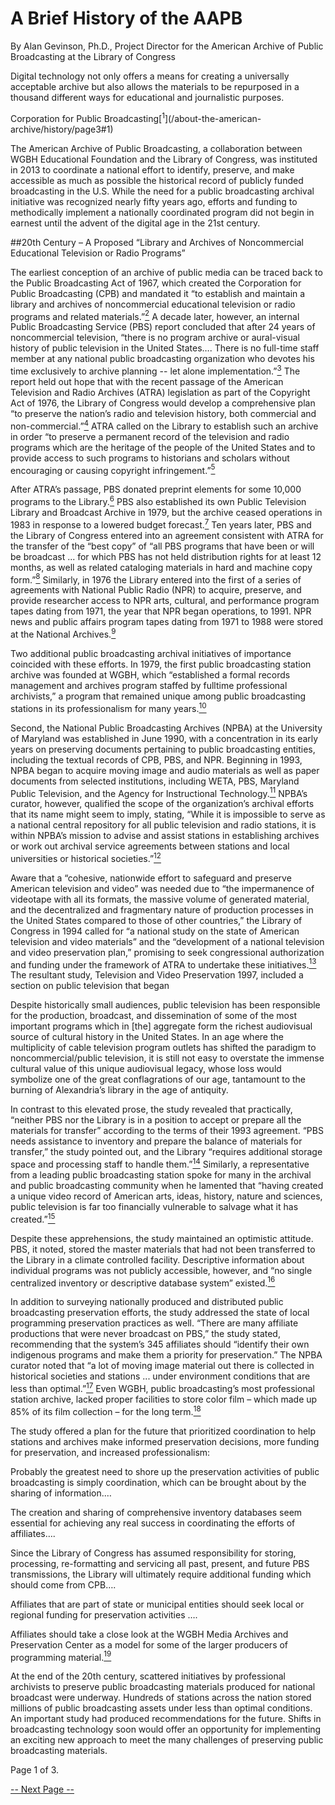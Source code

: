 # A Brief History of the AAPB

By Alan Gevinson, Ph.D., Project Director for the American Archive of Public Broadcasting at the Library of Congress

>
Digital technology not only offers a means for creating a universally
acceptable archive but also allows the materials to be repurposed in a thousand
different ways for educational and journalistic purposes.
<footer>Corporation for Public
Broadcasting[<sup>1</sup>](/about-the-american-archive/history/page3#1)</footer>

The American Archive of Public Broadcasting, a collaboration between WGBH
Educational Foundation and the Library of Congress, was instituted in 2013 to
coordinate a national effort to identify, preserve, and make accessible as much
as possible the historical record of publicly funded broadcasting in the U.S.
While the need for a public broadcasting archival initiative was recognized
nearly fifty years ago, efforts and funding to methodically implement a
nationally coordinated program did not begin in earnest until the advent of the
digital age in the 21st century.

##20th Century – A Proposed “Library and Archives of Noncommercial Educational Television or Radio Programs”

The earliest conception of an archive of public media can be traced back to the
Public Broadcasting Act of 1967, which created the Corporation for Public
Broadcasting (CPB) and mandated it “to establish and maintain a library and
archives of noncommercial educational television or radio programs and related
materials.”[<sup>2</sup>](/about-the-american-archive/history/page3#2)  A decade
later, however, an internal Public Broadcasting Service (PBS) report concluded
that after 24 years of noncommercial television, “there is no program archive
or aural-visual history of public television in the United States…. There is no
full-time staff member at any national public broadcasting organization who
devotes his time exclusively to archive planning -- let alone
implementation.”[<sup>3</sup>](/about-the-american-archive/history/page3#3)  The
report held out hope that with the recent passage of the American Television
and Radio Archives (ATRA) legislation as part of the Copyright Act of 1976, the
Library of Congress would develop a comprehensive plan “to preserve the
nation’s radio and television history, both commercial and
non-commercial.”[<sup>4</sup>](/about-the-american-archive/history/page3#4)  ATRA
called on the Library to establish such an archive in order “to preserve a
permanent record of the television and radio programs which are the heritage of
the people of the United States and to provide access to such programs to
historians and scholars without encouraging or causing copyright
infringement.”[<sup>5</sup>](/about-the-american-archive/history/page3#5)

After ATRA’s passage, PBS donated preprint elements for some 10,000 programs to
the Library.[<sup>6</sup>](/about-the-american-archive/history/page3#6)  PBS also
established its own Public Television Library and Broadcast Archive in 1979,
but the archive ceased operations in 1983 in response to a lowered budget
forecast.[<sup>7</sup>](/about-the-american-archive/history/page3#7)  Ten years
later, PBS and the Library of Congress entered into an agreement consistent
with ATRA for the transfer of the “best copy” of “all PBS programs that have
been or will be broadcast ... for which PBS has not held distribution rights
for at least 12 months, as well as related cataloging materials in hard and
machine copy form.”[<sup>8</sup>](/about-the-american-archive/history/page3#8)
Similarly, in 1976 the Library entered into the first of a series of agreements
with National Public Radio (NPR) to acquire, preserve, and provide researcher
access to NPR arts, cultural, and performance program tapes dating from 1971,
the year that NPR began operations, to 1991. NPR news and public affairs
program tapes dating from 1971 to 1988 were stored at the National
Archives.[<sup>9</sup>](/about-the-american-archive/history/page3#9)

Two additional public broadcasting archival initiatives of importance coincided
with these efforts. In 1979, the first public broadcasting station archive was
founded at WGBH, which “established a formal records management and archives
program staffed by fulltime professional archivists,” a program that remained
unique among public broadcasting stations in its professionalism for many
years.[<sup>10</sup>](/about-the-american-archive/history/page3#10)

Second, the National Public Broadcasting Archives (NPBA) at the University of
Maryland was established in June 1990, with a concentration in its early years
on preserving documents pertaining to public broadcasting entities, including
the textual records of CPB, PBS, and NPR. Beginning in 1993, NPBA began to
acquire moving image and audio materials as well as paper documents from
selected institutions, including WETA, PBS, Maryland Public Television, and the
Agency for Instructional
Technology.[<sup>11</sup>](/about-the-american-archive/history/page3#11)  NPBA’s
curator, however, qualified the scope of the organization’s archival efforts
that its name might seem to imply, stating, “While it is impossible to serve as
a national central repository for all public television and radio stations, it
is within NPBA’s mission to advise and assist stations in establishing archives
or work out archival service agreements between stations and local universities
or historical
societies.”[<sup>12</sup>](/about-the-american-archive/history/page3#12)

Aware that a “cohesive, nationwide effort to safeguard and preserve American
television and video” was needed due to “the impermanence of videotape with all
its formats, the massive volume of generated material, and the decentralized
and fragmentary nature of production processes in the United States compared to
those of other countries,” the Library of Congress in 1994 called for “a
national study on the state of American television and video materials” and the
“development of a national television and video preservation plan,” promising
to seek congressional authorization and funding under the framework of ATRA to
undertake these
initiatives.[<sup>13</sup>](/about-the-american-archive/history/page3#13)  The
resultant study, Television and Video Preservation 1997, included a section on
public television that began

>
Despite historically small audiences, public television has been responsible
for the production, broadcast, and dissemination of some of the most important
programs which in [the] aggregate form the richest audiovisual source of
cultural history in the United States. In an age where the multiplicity of
cable television program outlets has shifted the paradigm to
noncommercial/public television, it is still not easy to overstate the immense
cultural value of this unique audiovisual legacy, whose loss would symbolize
one of the great conflagrations of our age, tantamount to the burning of
Alexandria’s library in the age of antiquity.

In contrast to this elevated prose, the study revealed that practically,
“neither PBS nor the Library is in a position to accept or prepare all the
materials for transfer” according to the terms of their 1993 agreement. “PBS
needs assistance to inventory and prepare the balance of materials for
transfer,” the study pointed out, and the Library “requires additional storage
space and processing staff to handle
them.”[<sup>14</sup>](/about-the-american-archive/history/page3#14)  Similarly, a
representative from a leading public broadcasting station spoke for many in the
archival and public broadcasting community when he lamented that “having
created a unique video record of American arts, ideas, history, nature and
sciences, public television is far too financially vulnerable to salvage what
it has created.”[<sup>15</sup>](/about-the-american-archive/history/page3#15)

Despite these apprehensions, the study maintained an optimistic attitude. PBS,
it noted, stored the master materials that had not been transferred to the
Library in a climate controlled facility.  Descriptive information about
individual programs was not publicly accessible, however, and “no single
centralized inventory or descriptive database system”
existed.[<sup>16</sup>](/about-the-american-archive/history/page3#16)

In addition to surveying nationally produced and distributed public
broadcasting preservation efforts, the study addressed the state of local
programming preservation practices as well. “There are many affiliate
productions that were never broadcast on PBS,” the study stated, recommending
that the system’s 345 affiliates should “identify their own indigenous programs
and make them a priority for preservation.” The NPBA curator noted that “a lot
of moving image material out there is collected in historical societies and
stations ... under environment conditions that are less than
optimal.”[<sup>17</sup>](/about-the-american-archive/history/page3#17)  Even WGBH,
public broadcasting’s most professional station archive, lacked proper
facilities to store color film – which made up 85% of its film collection – for
the long term.[<sup>18</sup>](/about-the-american-archive/history/page3#18)

The study offered a plan for the future that prioritized coordination to help
stations and archives make informed preservation decisions, more funding for
preservation, and increased professionalism:

>
Probably the greatest need to shore up the preservation activities of public
broadcasting is simply coordination, which can be brought about by the sharing
of information.…

>
The creation and sharing of comprehensive inventory databases seem essential
for achieving any real success in coordinating the efforts of affiliates….

>
Since the Library of Congress has assumed responsibility for storing,
processing, re-formatting and servicing all past, present, and future PBS
transmissions, the Library will ultimately require additional funding which
should come from CPB….

>
Affiliates that are part of state or municipal entities should seek local or
regional funding for preservation activities ….

>
Affiliates should take a close look at the WGBH Media Archives and Preservation
Center as a model for some of the larger producers of programming
material.[<sup>19</sup>](/about-the-american-archive/history/page3#19)

At the end of the 20th century, scattered initiatives by professional
archivists to preserve public broadcasting materials produced for national
broadcast were underway. Hundreds of stations across the nation stored millions
of public broadcasting assets under less than optimal conditions. An important
study had produced recommendations for the future. Shifts in broadcasting
technology soon would offer an opportunity for implementing an exciting new
approach to meet the many challenges of preserving public broadcasting
materials.

Page 1 of 3.

[-- Next Page --](/about-the-american-archive/history/page2)

